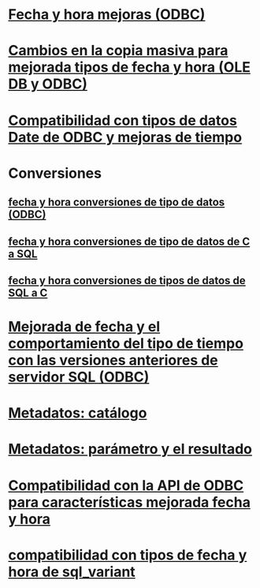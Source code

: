 # [Fecha y hora mejoras (ODBC)](date-and-time-improvements-odbc.md)

# [Cambios en la copia masiva para mejorada tipos de fecha y hora (OLE DB y ODBC)](bulk-copy-changes-for-enhanced-date-and-time-types-ole-db-and-odbc.md)
# [Compatibilidad con tipos de datos Date de ODBC y mejoras de tiempo](data-type-support-for-odbc-date-and-time-improvements.md)

# Conversiones
## [fecha y hora conversiones de tipo de datos (ODBC)](datetime-data-type-conversions-odbc.md)
## [fecha y hora conversiones de tipo de datos de C a SQL](datetime-data-type-conversions-from-c-to-sql.md)
## [fecha y hora conversiones de tipos de datos de SQL a C](datetime-data-type-conversions-from-sql-to-c.md)

# [Mejorada de fecha y el comportamiento del tipo de tiempo con las versiones anteriores de servidor SQL (ODBC)](enhanced-date-and-time-type-behavior-with-previous-sql-server-versions-odbc.md)
# [Metadatos: catálogo](metadata-catalog.md)
# [Metadatos: parámetro y el resultado](metadata-parameter-and-result.md)
# [Compatibilidad con la API de ODBC para características mejorada fecha y hora](odbc-api-support-for-enhanced-date-and-time-features.md)
# [compatibilidad con tipos de fecha y hora de sql_variant](sql-variant-support-for-date-and-time-types.md)
